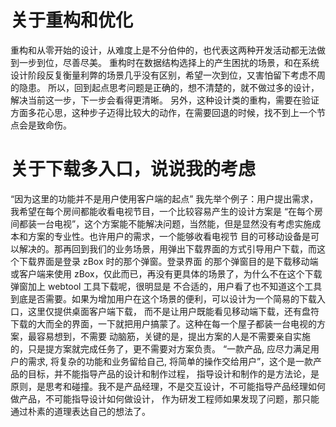# 关于重构和优化
重构和从零开始的设计，从难度上是不分伯仲的，也代表这两种开发活动都无法做到一步到位，尽善尽美。
重构时在数据结构选择上的产生困扰的场景，和在系统设计阶段反复衡量利弊的场景几乎没有区别，希望一次到位，又害怕留下考虑不周的隐患。
所以，回到起点思考问题是正确的，想不清楚的，就不做过多的设计，解决当前这一步，下一步会看得更清晰。
另外，这种设计类的重构，需要在验证方面多花心思，这种步子迈得比较大的动作，在需要回退的时候，找不到上一个节点会是致命伤。

# 关于下载多入口，说说我的考虑
“因为这里的功能并不是用户使用客户端的起点” 我先举个例子：用户提出需求，我希望在每个房间都能收看电视节目，一个比较容易产生的设计方案是
“在每个房间都装一台电视”，这个方案能不能解决问题，当然能，但是显然没有考虑实施成本和方案的专业性。也许用户的需求，一个能够收看电视节
目的可移动设备是可以解决的。那再回到我们的业务场景，用弹出下载界面的方式引导用户下载，而这个下载界面是登录 zBox 时的那个弹窗。登录界面
的那个弹窗目的是下载移动端或客户端来使用 zBox，仅此而已，再没有更具体的场景了，为什么不在这个下载弹窗加上 webtool 工具下载呢，很明显是
不合适的，用户看了也不知道这个工具到底是否需要。如果为增加用户在这个场景的便利，可以设计为一个简易的下载入口，这里仅提供桌面客户端下载，
而不是让用户既能看见移动端下载，还有盘符下载的大而全的界面，一下就把用户搞蒙了。这种在每一个屋子都装一台电视的方案，最容易想到，不需要
动脑筋，关键的是，提出方案的人是不需要亲自实施的，只是提方案就完成任务了，更不需要对方案负责。
“一款产品, 应尽力满足用户的需求, 将复杂的功能和业务留给自己, 将简单的操作交给用户”，这个是一款产品的目标，并不能指导产品的设计和制作过程，
指导设计和制作的是方法论，是原则，是思考和碰撞。我不是产品经理，不是交互设计，不可能指导产品经理如何做产品，不可能指导设计如何做设计，
作为研发工程师如果发现了问题，那只能通过朴素的道理表达自己的想法了。
